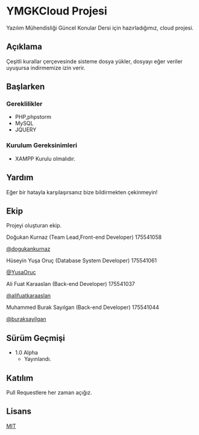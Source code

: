   # YMGKCloud Projesi

Yazılım Mühendisliği Güncel Konular Dersi için hazırladığımız, cloud projesi.

## Açıklama

Çeşitli kurallar çerçevesinde sisteme dosya yükler, dosyayı eğer veriler uyuşursa indirmemize izin verir.

## Başlarken

### Gereklilikler

* PHP,phpstorm
* MySQL
* JQUERY


### Kurulum Gereksinimleri

* XAMPP Kurulu olmalıdır.


## Yardım

Eğer bir hatayla karşılaşırsanız bize bildirmekten çekinmeyin!


## Ekip

Projeyi oluşturan ekip.

 Doğukan Kurnaz  (Team Lead,Front-end Developer)
 175541058
 
 [@dogukankurnaz](https://github.com/dogukankurnaz)
 
 Hüseyin Yuşa Oruç (Database System Developer)
 175541061
 
 [@YusaOruc](https://github.com/YusaOruc)

 Ali Fuat Karaaslan (Back-end Developer)
 175541037
 
 [@alifuatkaraaslan]()
 
 Muhammed Burak Sayılgan  (Back-end Developer)
 175541044
 
 [@buraksayilgan](https://github.com/buraksayilgan)


## Sürüm Geçmişi


* 1.0 Alpha
    * Yayınlandı.

## Katılım
Pull Requestlere her zaman açığız.


## Lisans
[MIT](https://choosealicense.com/licenses/mit/)
